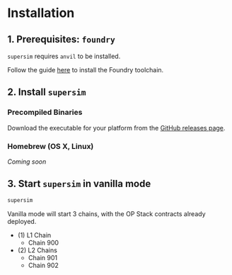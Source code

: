 # Installation

## 1. Prerequisites: `foundry`

`supersim` requires `anvil` to be installed.

Follow the guide [here](https://book.getfoundry.sh/getting-started/installation) to install the Foundry toolchain.

## 2. Install `supersim`

### Precompiled Binaries

Download the executable for your platform from the [GitHub releases page](https://github.com/ethereum-optimism/supersim/releases).

### Homebrew (OS X, Linux)

*Coming soon*

## 3. Start `supersim` in vanilla mode

```sh
supersim
```

Vanilla mode will start 3 chains, with the OP Stack contracts already deployed.

- (1) L1 Chain
  - Chain 900
- (2) L2 Chains
  - Chain 901
  - Chain 902
